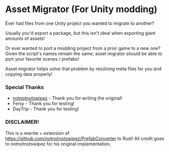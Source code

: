 # Asset Migrator (For Unity modding)

Ever had files from one Unity project you wanted to migrate to another?

Usually you'd export a package, but this isn't ideal when exporting giant amounts of assets!

Or ever wanted to port a modding project from a prior game to a new one? Given the script's names remain the same, asset migrator should be able to port your favorite scenes / prefabs!

Asset migrator helps solve that problem by resolving meta files for you and copying data properly!

### Special Thanks

* [notnotnotswipez](https://github.com/notnotnotswipez) - Thank you for writing the original!
* Fersy - Thank you for testing!
* DayTrip - Thank you for testing!

### DISCLAIMER!
This is a rewrite + extension of https://github.com/notnotnotswipez/PrefabConverter to Rust!
All credit goes to notnotnotswipez for his original implementation.
